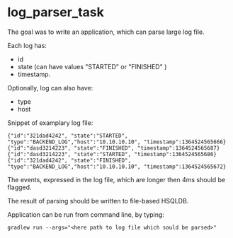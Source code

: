 # log_parser_task

The goal was to write an application, which can parse large log file. 

Each log has:
- id 
- state (can have values "STARTED" or "FINISHED" )
- timestamp.

Optionally, log can also have:
- type 
- host

Snippet of examplary log file:
```
{"id":"321dad4242", "state":"STARTED", "type":"BACKEND_LOG","host":"10.10.10.10", "timestamp":1364524565666}
{"id":"dasd3214223", "state":"FINISHED", "timestamp":1364524565687}
{"id":"dasd3214223", "state":"STARTED", "timestamp":1364524565686}
{"id":"321dad4242", "state":"FINISHED", "type":"BACKEND_LOG","host":"10.10.10.10", "timestamp":1364524565672}
```

The events, expressed in the log file, which are longer then 4ms should be flagged.  

The result of parsing should be written to file-based HSQLDB.

Application can be run from command line, by typing:
```
gradlew run --args="<here path to log file which sould be parsed>"
```

